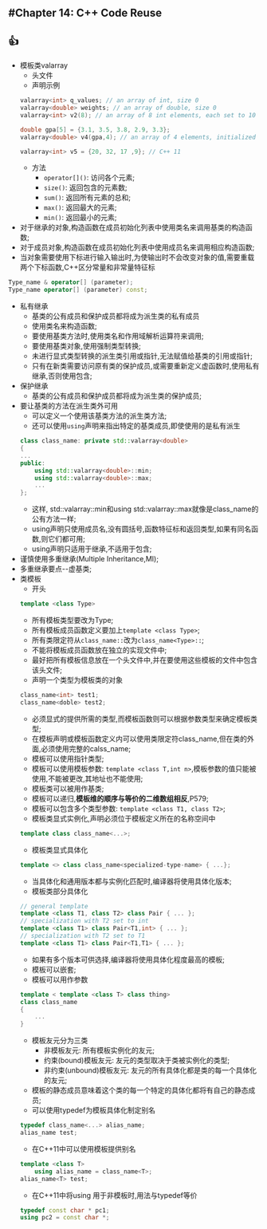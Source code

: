 #Chapter 14: C++ Code Reuse
---
:+1:
---
* 模板类valarray
    * 头文件<valarray>
    * 声明示例
    ```C++
    valarray<int> q_values; // an array of int, size 0
    valarray<double> weights; // an array of double, size 0
    valarray<int> v2(8); // an array of 8 int elements, each set to 10
    
    double gpa[5] = {3.1, 3.5, 3.8, 2.9, 3.3};
    valarray<double> v4(gpa,4); // an array of 4 elements, initialized to the first 4 elements of gpa
    
    valarray<int> v5 = {20, 32, 17 ,9}; // C++ 11
    ```
    * 方法
        * `operator[]()`: 访问各个元素;
        * `size()`: 返回包含的元素数;
        * `sum()`: 返回所有元素的总和;
        * `max()`: 返回最大的元素;
        * `min()`: 返回最小的元素;
* 对于继承的对象,构造函数在成员初始化列表中使用类名来调用基类的构造函数;
* 对于成员对象,构造函数在成员初始化列表中使用成员名来调用相应构造函数;
* 当对象需要使用下标进行输入输出时,为使输出时不会改变对象的值,需要重载两个下标函数,C++区分常量和非常量特征标
```C++
Type_name & operator[] (parameter);
Type_name operator[] (parameter) const;
```
* 私有继承
    * 基类的公有成员和保护成员都将成为派生类的私有成员
    * 使用类名来构造函数;
    * 要使用基类方法时,使用类名和作用域解析运算符来调用;
    * 要使用基类对象,使用强制类型转换;
    * 未进行显式类型转换的派生类引用或指针,无法赋值给基类的引用或指针;
    * 只有在新类需要访问原有类的保护成员,或需要重新定义虚函数时,使用私有继承,否则使用包含; 
* 保护继承
    * 基类的公有成员和保护成员都将成为派生类的保护成员;
* 要让基类的方法在派生类外可用
    * 可以定义一个使用该基类方法的派生类方法;
    * 还可以使用`using`声明来指出特定的基类成员,即使使用的是私有派生
    ```C++
    class class_name: private std::valarray<double>
    {
    ...
    public:
        using std::valarray<double>::min;
        using std::valarray<double>::max;
        ...
    };
    ```
    * 这样, std::valarray<double>::min和using std::valarray<double>::max就像是class_name的公有方法一样;
    * using声明只使用成员名,没有圆括号,函数特征标和返回类型,如果有同名函数,则它们都可用;
    * using声明只适用于继承,不适用于包含;
* 谨慎使用多重继承(Multiple Inheritance,MI);
* 多重继承要点--虚基类;
* 类模板
    * 开头
    ```C++
    template <class Type>
    ```
    * 所有模板类型要改为Type;
    * 所有模板成员函数定义要加上`template <class Type>`;
    * 所有类限定符从`class_name::`改为`class_name<Type>::`;
    * 不能将模板成员函数放在独立的实现文件中;
    * 最好把所有模板信息放在一个头文件中,并在要使用这些模板的文件中包含该头文件;
    * 声明一个类型为模板类的对象
    ```C++
    class_name<int> test1;
    class_name<doble> test2;
    ```
    * 必须显式的提供所需的类型,而模板函数则可以根据参数类型来确定模板类型;
    * 在模板声明或模板函数定义内可以使用类限定符class_name,但在类的外面,必须使用完整的calss_name<Type>;
    * 模板可以使用指针类型;
    * 模板可以使用模板参数: `template <class T,int n>`,模板参数的值只能被使用,不能被更改,其地址也不能使用;
    * 模板类可以被用作基类;
    * 模板可以递归,__模板维的顺序与等价的二维数组相反__,P579;
    * 模板可以包含多个类型参数: `template <class T1, class T2>`;
    * 模板类显式实例化,声明必须位于模板定义所在的名称空间中
    ```C++
    template class class_name<...>;
    ```    
    * 模板类显式具体化
    ```C++
    template <> class class_name<specialized-type-name> { ...};
    ```
    * 当具体化和通用版本都与实例化匹配时,编译器将使用具体化版本;
    * 模板类部分具体化
    ```C++
    // general template
    template <class T1, class T2> class Pair { ... };
    // specialization with T2 set to int
    template <class T1> class Pair<T1,int> { ... };
    // specialization with T2 set to T1
    template <class T1> class Pair<T1,T1> { ... };
    ```
    * 如果有多个版本可供选择,编译器将使用具体化程度最高的模板;
    * 模板可以嵌套;
    * 模板可以用作参数
    ```C++
    template < template <class T> class thing>
    class class_name
    {
        ...
    }
    ```
    * 模板友元分为三类
        * 非模板友元: 所有模板实例化的友元;
        * 约束(bound)模板友元: 友元的类型取决于类被实例化的类型;
        * 非约束(unbound)模板友元: 友元的所有具体化都是类的每一个具体化的友元;
    * 模板的静态成员意味着这个类的每一个特定的具体化都将有自己的静态成员;
    * 可以使用typedef为模板具体化制定别名
    ```C++
    typedef class_name<...> alias_name;
    alias_name test;
    ```
    * 在C++11中可以使用模板提供别名
    ```C++
    template <class T>
        using alias_name = class_name<T>;
    alias_name<T> test;
    ```
    * 在C++11中将using 用于非模板时,用法与typedef等价
    ```C++
    typedef const char * pc1;
    using pc2 = const char *;
    ```                                
                   
